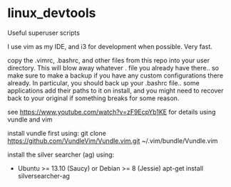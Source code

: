 # linux_devtools
Useful superuser scripts

I use vim as my IDE, and i3 for development when possible. Very fast. 

copy the .vimrc, .bashrc, and other files from this repo into your user directory. This will blow away whatever . file you already have there.. so make sure to make a backup if you have any custom configurations there already. In particular, you should back up your .bashrc file.. some applications add their paths to it on install, and you might need to recover back to your original if something breaks for some reason.

see https://www.youtube.com/watch?v=zF9EcpYb1KE for details using vundle and vim

install vundle first using:
git clone https://github.com/VundleVim/Vundle.vim.git ~/.vim/bundle/Vundle.vim


install the silver searcher (ag) using:
* Ubuntu >= 13.10 (Saucy) or Debian >= 8 (Jessie)
          apt-get install silversearcher-ag

